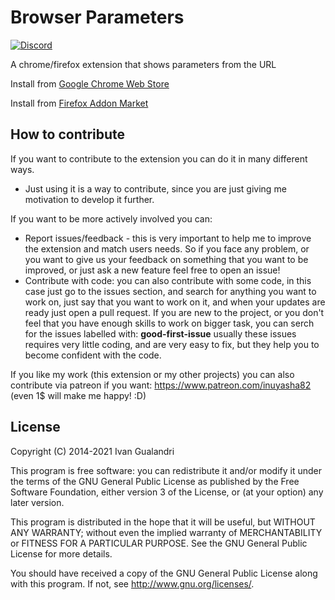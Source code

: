 Browser Parameters
=================
[![Discord](https://img.shields.io/discord/578193015433330698)](https://discord.com/channels/578193015433330698/578193341594730516)

A chrome/firefox extension that shows parameters from the URL

Install from [Google Chrome Web Store](https://chrome.google.com/webstore/detail/parameters-viewer/jcfdalmioobeifbpcgjghhaifimaeaca) 

Install from [Firefox Addon Market](https://addons.mozilla.org/en-US/firefox/addon/url-parameters-editor/)

How to contribute
-----------------

If you want to contribute to the extension you can do it in many different ways. 

* Just using it is a way to contribute, since you are just giving me motivation to develop it further.

If you want to be more actively involved you can: 

* Report issues/feedback - this is very important to help me to improve the extension and match users needs. So if you face any problem, or you want to give us your feedback on something that you want to be improved, or just ask a new feature feel free to open an issue! 
* Contribute with code: you can also contribute with some code, in this case just go to the issues section, and search for anything you want to work on, just say that you want to work on it, and when your updates are ready just open a pull request. If you are new to the project, or you don't feel that you have enough skills to work on bigger task, you can serch for the issues labelled with: <b>good-first-issue</b> usually these issues requires very little coding, and are very easy to fix, but they help you to become confident with the code. 

If you like my work (this extension or my other projects) you can also contribute via patreon if you want: https://www.patreon.com/inuyasha82 (even 1$ will make me happy! :D) 

License
-----------------
Copyright (C) 2014-2021 Ivan Gualandri

This program is free software: you can redistribute it and/or modify
it under the terms of the GNU General Public License as published by
the Free Software Foundation, either version 3 of the License, or
(at your option) any later version.

This program is distributed in the hope that it will be useful,
but WITHOUT ANY WARRANTY; without even the implied warranty of
MERCHANTABILITY or FITNESS FOR A PARTICULAR PURPOSE.  See the
GNU General Public License for more details.

You should have received a copy of the GNU General Public License
along with this program.  If not, see <http://www.gnu.org/licenses/>.
